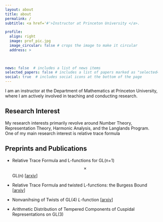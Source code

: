 ```yaml
---
layout: about
title: about
permalink: /
subtitle: <a href='#'>Instructor at Princeton University </a>. 

profile:
  align: right
  image: prof_pic.jpg
  image_circular: false # crops the image to make it circular
  address: >
    
    

news: false  # includes a list of news items
selected_papers: false # includes a list of papers marked as "selected={true}"
social: true  # includes social icons at the bottom of the page
---
```


I am an instructor at the Department of Mathematics at Princeton University, where I am actively involved in teaching and conducting research. 

## Research Interest
My research interests primarily revolve around Number Theory, Representation Theory, Harmonic Analysis, and the Langlands Program. One of my main research interest is relative trace formula 

## Preprints and Publications
* Relative Trace Formula and L-functions for GL(n+1)$$\times$$ GL(n) \[[arxiv](https://arxiv.org/pdf/2303.02225.pdf)\]


* Relative Trace Formula and twisted L-functions: the Burgess Bound \[[arxiv](https://arxiv.org/pdf/2305.10719.pdf)\]

* Nonvanihsing of Twists of $\mathrm{GL}(4)$ $L$-function \[[arxiv](https://arxiv.org/pdf/2304.09171.pdf)\] 

* Arithmetic Distribution of Tempered Components of Cuspidal Representations on $\mathrm{GL}(3)$


